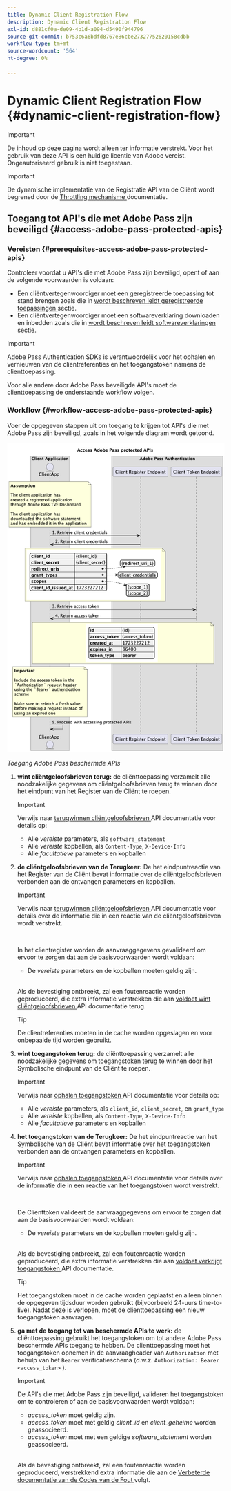 ```yaml
---
title: Dynamic Client Registration Flow
description: Dynamic Client Registration Flow
exl-id: d881cf0a-de09-4b1d-a094-d5490f944796
source-git-commit: b753c6a6bdfd8767e86cbe27327752620158cdbb
workflow-type: tm+mt
source-wordcount: '564'
ht-degree: 0%

---
```


# Dynamic Client Registration Flow {#dynamic-client-registration-flow}

>[!IMPORTANT]
>
> De inhoud op deze pagina wordt alleen ter informatie verstrekt. Voor het gebruik van deze API is een huidige licentie van Adobe vereist. Ongeautoriseerd gebruik is niet toegestaan.

>[!IMPORTANT]
>
> De dynamische implementatie van de Registratie API van de Cliënt wordt begrensd door de [ Throttling mechanisme ](/help/authentication/integration-guide-programmers/throttling-mechanism.md) documentatie.

## Toegang tot API&#39;s die met Adobe Pass zijn beveiligd {#access-adobe-pass-protected-apis}

### Vereisten {#prerequisites-access-adobe-pass-protected-apis}

Controleer voordat u API&#39;s die met Adobe Pass zijn beveiligd, opent of aan de volgende voorwaarden is voldaan:

* Een cliëntvertegenwoordiger moet een geregistreerde toepassing tot stand brengen zoals die in [ wordt beschreven leidt geregistreerde toepassingen ](../dynamic-client-registration-overview.md#manage-registered-applications) sectie.
* Een cliëntvertegenwoordiger moet een softwareverklaring downloaden en inbedden zoals die in [ wordt beschreven leidt softwareverklaringen ](../dynamic-client-registration-overview.md#manage-software-statements) sectie.

>[!IMPORTANT]
>
> Adobe Pass Authentication SDKs is verantwoordelijk voor het ophalen en vernieuwen van de clientreferenties en het toegangstoken namens de clienttoepassing.
> 
> Voor alle andere door Adobe Pass beveiligde API&#39;s moet de clienttoepassing de onderstaande workflow volgen.

### Workflow {#workflow-access-adobe-pass-protected-apis}

Voer de opgegeven stappen uit om toegang te krijgen tot API&#39;s die met Adobe Pass zijn beveiligd, zoals in het volgende diagram wordt getoond.

![ Toegang Adobe Pass beschermde APIs ](../../../../assets/dcr-api/dcr-api-access-adobe-pass-protected-apis.png)

*Toegang Adobe Pass beschermde APIs*

1. **wint cliëntgeloofsbrieven terug:** de cliënttoepassing verzamelt alle noodzakelijke gegevens om cliëntgeloofsbrieven terug te winnen door het eindpunt van het Register van de Cliënt te roepen.

   >[!IMPORTANT]
   >
   > Verwijs naar [ terugwinnen cliëntgeloofsbrieven ](../apis/dynamic-client-registration-apis-retrieve-client-credentials.md#request) API documentatie voor details op:
   >
   > * Alle _vereiste_ parameters, als `software_statement`
   > * Alle _vereiste_ kopballen, als `Content-Type`, `X-Device-Info`
   > * Alle _facultatieve_ parameters en kopballen

1. **de cliëntgeloofsbrieven van de Terugkeer:** De het eindpuntreactie van het Register van de Cliënt bevat informatie over de cliëntgeloofsbrieven verbonden aan de ontvangen parameters en kopballen.

   >[!IMPORTANT]
   >
   > Verwijs naar [ terugwinnen cliëntgeloofsbrieven ](../apis/dynamic-client-registration-apis-retrieve-client-credentials.md#success) API documentatie voor details over de informatie die in een reactie van de cliëntgeloofsbrieven wordt verstrekt.
   >
   > <br/>
   >
   > In het clientregister worden de aanvraaggegevens gevalideerd om ervoor te zorgen dat aan de basisvoorwaarden wordt voldaan:
   >
   > * De _vereiste_ parameters en de kopballen moeten geldig zijn.
   >
   > <br/>
   >
   > Als de bevestiging ontbreekt, zal een foutenreactie worden geproduceerd, die extra informatie verstrekken die aan [ voldoet wint cliëntgeloofsbrieven ](../apis/dynamic-client-registration-apis-retrieve-client-credentials.md#error) API documentatie terug.

   >[!TIP]
   >
   > De clientreferenties moeten in de cache worden opgeslagen en voor onbepaalde tijd worden gebruikt.

1. **wint toegangstoken terug:** de cliënttoepassing verzamelt alle noodzakelijke gegevens om toegangstoken terug te winnen door het Symbolische eindpunt van de Cliënt te roepen.

   >[!IMPORTANT]
   >
   > Verwijs naar [ ophalen toegangstoken ](../apis/dynamic-client-registration-apis-retrieve-access-token.md#request) API documentatie voor details op:
   >
   > * Alle _vereiste_ parameters, als `client_id`, `client_secret`, en `grant_type`
   > * Alle _vereiste_ kopballen, als `Content-Type`, `X-Device-Info`
   > * Alle _facultatieve_ parameters en kopballen

1. **het toegangstoken van de Terugkeer:** De het eindpuntreactie van het Symbolische van de Cliënt bevat informatie over het toegangstoken verbonden aan de ontvangen parameters en kopballen.

   >[!IMPORTANT]
   >
   > Verwijs naar [ ophalen toegangstoken ](../apis/dynamic-client-registration-apis-retrieve-access-token.md#success) API documentatie voor details over de informatie die in een reactie van het toegangstoken wordt verstrekt.
   >
   > <br/>
   >
   > De Clienttoken valideert de aanvraaggegevens om ervoor te zorgen dat aan de basisvoorwaarden wordt voldaan:
   >
   > * De _vereiste_ parameters en de kopballen moeten geldig zijn.
   >
   > <br/>
   >
   > Als de bevestiging ontbreekt, zal een foutenreactie worden geproduceerd, die extra informatie verstrekken die aan [ voldoet verkrijgt toegangstoken ](../apis/dynamic-client-registration-apis-retrieve-access-token.md#error) API documentatie.

   >[!TIP]
   >
   > Het toegangstoken moet in de cache worden geplaatst en alleen binnen de opgegeven tijdsduur worden gebruikt (bijvoorbeeld 24-uurs time-to-live). Nadat deze is verlopen, moet de clienttoepassing een nieuw toegangstoken aanvragen.

1. **ga met de toegang tot van beschermde APIs te werk:** de cliënttoepassing gebruikt het toegangstoken om tot andere Adobe Pass beschermde APIs toegang te hebben. De clienttoepassing moet het toegangstoken opnemen in de aanvraagheader van `Authorization` met behulp van het `Bearer` verificatieschema (d.w.z. `Authorization: Bearer <access_token>` ).

   >[!IMPORTANT]
   >
   > De API&#39;s die met Adobe Pass zijn beveiligd, valideren het toegangstoken om te controleren of aan de basisvoorwaarden wordt voldaan:
   >
   > * _access_token_ moet geldig zijn.
   > * _access_token_ moet met geldig _client_id_ en _client_geheime_ worden geassocieerd.
   > * _access_token_ moet met een geldige _software_statement_ worden geassocieerd.
   >
   > <br/>
   >
   > Als de bevestiging ontbreekt, zal een foutenreactie worden geproduceerd, verstrekkend extra informatie die aan de [ Verbeterde documentatie van de Codes van de Fout ](../../../features-standard/error-reporting/enhanced-error-codes.md) volgt.
